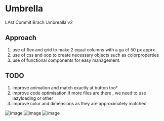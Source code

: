 # Umbrella 
 LAst Commit Brach  Umbrealla v2

## Approach
1) use of flex and grid to make 2 equal columns with a ga of 50 px apprx
2) use of css and oop to create necessary objects such as colorproperties
3) use of functional components for easy management.
## TODO
1) improve animation  and match exactly at button too*
2) improve code optimisation   if more files are there , we need to use  lazyloading or other
3)  improve color and dimensions as they are approximately matched 

![image](https://github.com/lakshay9131/myappv2/assets/41942751/b7a4c7d9-f963-476f-80fb-30de1af1e3f6)
![image](https://github.com/lakshay9131/myappv2/assets/41942751/cc679716-e2bf-4a09-a046-478a8a70582c)
![image](https://github.com/lakshay9131/myappv2/assets/41942751/3fd52719-ef54-4f6b-8026-9208c5de205e)







